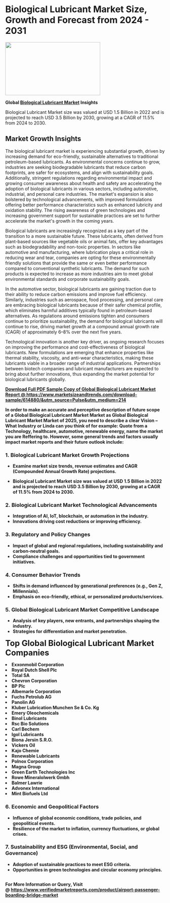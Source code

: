 <H1>Biological Lubricant Market Size, Growth and Forecast from 2024 - 2031</H1><img class="aligncenter size-medium wp-image-584254" src="https://thirdeyenews.in/wp-content/uploads/2024/09/Global-Market-Research-300x168.jpeg" alt="" width="300" height="168" /><p><strong>Global&nbsp;<a href="https://www.marketsizeandtrends.com/download-sample/614880/&amp;utm_source=Pulse&amp;utm_medium=214">Biological Lubricant Market</a> Insights</strong></p><p>Biological Lubricant Market size was valued at USD 1.5 Billion in 2022 and is projected to reach USD 3.5 Billion by 2030, growing at a CAGR of 11.5% from 2024 to 2030.</p><p><h2>Market Growth Insights</h2> <p>The biological lubricant market is experiencing substantial growth, driven by increasing demand for eco-friendly, sustainable alternatives to traditional petroleum-based lubricants. As environmental concerns continue to grow, industries are seeking biodegradable lubricants that reduce carbon footprints, are safer for ecosystems, and align with sustainability goals. Additionally, stringent regulations regarding environmental impact and growing consumer awareness about health and safety are accelerating the adoption of biological lubricants in various sectors, including automotive, industrial, and personal care industries. The market's expansion is also bolstered by technological advancements, with improved formulations offering better performance characteristics such as enhanced lubricity and oxidation stability. The rising awareness of green technologies and increasing government support for sustainable practices are set to further accelerate the market's growth in the coming years. <strong><a href="#"></a></strong></p> <p>Biological lubricants are increasingly recognized as a key part of the transition to a more sustainable future. These lubricants, often derived from plant-based sources like vegetable oils or animal fats, offer key advantages such as biodegradability and non-toxic properties. In sectors like automotive and manufacturing, where lubrication plays a critical role in reducing wear and tear, companies are opting for these environmentally friendly solutions that provide the same or even better performance compared to conventional synthetic lubricants. The demand for such products is expected to increase as more industries aim to meet global environmental standards and corporate sustainability goals.</p> <p>In the automotive sector, biological lubricants are gaining traction due to their ability to reduce carbon emissions and improve fuel efficiency. Similarly, industries such as aerospace, food processing, and personal care are embracing biological lubricants because of their safer chemical profile, which eliminates harmful additives typically found in petroleum-based alternatives. As regulations around emissions tighten and consumers continue to prioritize sustainability, the demand for biological lubricants will continue to rise, driving market growth at a compound annual growth rate (CAGR) of approximately 6–8% over the next five years.</p> <p>Technological innovation is another key driver, as ongoing research focuses on improving the performance and cost-effectiveness of biological lubricants. New formulations are emerging that enhance properties like thermal stability, viscosity, and anti-wear characteristics, making these lubricants viable in a broader range of industrial applications. Partnerships between biotech companies and lubricant manufacturers are expected to bring about further innovations, thus expanding the market potential for biological lubricants globally. <strong><a href="#"></p><p><span class=""><strong>Download Full PDF Sample Copy of Global Biological Lubricant Market Report</strong> @ <a href="https://www.marketsizeandtrends.com/download-sample/614880/&amp;utm_source=Pulse&amp;utm_medium=214" target="_blank">https://www.marketsizeandtrends.com/download-sample/614880/&amp;utm_source=Pulse&amp;utm_medium=214</a></span></p><p>In order to make an accurate and perceptive description of future scope of a Global&nbsp;Biological Lubricant Market Market as Global&nbsp;Biological Lubricant Market Market of 2025, you need to describe a clear Vision &ndash; What Industry or Linda can you think of for example: Quote from a Technology, healthcare, automotive, renewable energy, name the market you are Reffering to. However, some general trends and factors usually impact market reports and their future outlook include:</p><h3>1.&nbsp;<strong>Biological Lubricant Market Growth Projections</strong></h3><ul><li>Examine market size trends, revenue estimates and CAGR (Compounded Annual Growth Rate) projections.</li><li><p>Biological Lubricant Market size was valued at USD 1.5 Billion in 2022 and is projected to reach USD 3.5 Billion by 2030, growing at a CAGR of 11.5% from 2024 to 2030.</p></li></ul><h3>2.&nbsp;<strong>Biological Lubricant Market Technological Advancements</strong></h3><ul><li>Integration of AI, IoT, blockchain, or automation in the industry.</li><li>Innovations driving cost reductions or improving efficiency.</li></ul><h3>3.&nbsp;<strong>Regulatory and Policy Changes</strong></h3><ul><li>Impact of global and regional regulations, including sustainability and carbon-neutral goals.</li><li>Compliance challenges and opportunities tied to government initiatives.</li></ul><h3>4.&nbsp;<strong>Consumer Behavior Trends</strong></h3><ul><li>Shifts in demand influenced by generational preferences (e.g., Gen Z, Millennials).</li><li>Emphasis on eco-friendly, ethical, or personalized products/services.</li></ul><h3>5.&nbsp;<strong>Global Biological Lubricant Market Competitive Landscape</strong></h3><ul><li>Analysis of key players, new entrants, and partnerships shaping the industry.</li><li>Strategies for differentiation and market penetration.</li></ul><p data-pm-slice="1 1 []"><span style="color: inherit; font-family: inherit; font-size: 25px;">Top Global Biological Lubricant Market Companies</span></p><div class="" data-test-id=""><p><li>Exxonmobil Corporation</li><li> Royal Dutch Shell Plc</li><li> Total SA</li><li> Chevron Corporation</li><li> BP Plc</li><li> Albemarle Corporation</li><li> Fuchs Petrolub AG</li><li> Panolin AG</li><li> Kluber Lubrication Munchen Se & Co. Kg</li><li> Emery Oleochemicals</li><li> Binol Lubricants</li><li> Rsc Bio Solutions</li><li> Carl Bechem</li><li> Igol Lubricants</li><li> Biona Jersin S.R.O.</li><li> Vickers Oil</li><li> Kajo Chemie</li><li> Renewable Lubricants</li><li> Polnox Corporation</li><li> Magna Group</li><li> Green Earth Technologies Inc</li><li> Rowe Mineralolwerk Gmbh</li><li> Balmer Lawrie</li><li> Advonex International</li><li> Mint Biofuels Ltd</li></p></div><h3>6.&nbsp;<strong>Economic and Geopolitical Factors</strong></h3><ul><li>Influence of global economic conditions, trade policies, and geopolitical events.</li><li>Resilience of the market to inflation, currency fluctuations, or global crises.</li></ul><h3>7.&nbsp;<strong>Sustainability and ESG (Environmental, Social, and Governance)</strong></h3><ul><li>Adoption of sustainable practices to meet ESG criteria.</li><li>Opportunities in green technologies and circular economy principles.</li></ul><h2><strong style="font-size: 14px;">For More Information or Query, Visit @&nbsp;</strong><a style="background-color: #ffffff; font-size: 14px;" href="https://www.marketsizeandtrends.com/report/biological-lubricant-market/" target="_blank">https://www.verifiedmarketreports.com/product/airport-passenger-boarding-bridge-market</a></h2>
